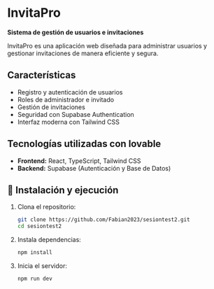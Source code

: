 # InvitaPro  

**Sistema de gestión de usuarios e invitaciones**  

InvitaPro es una aplicación web diseñada para administrar usuarios y gestionar invitaciones de manera eficiente y segura.  

##  Características  
- Registro y autenticación de usuarios  
- Roles de administrador e invitado  
- Gestión de invitaciones  
- Seguridad con Supabase Authentication  
- Interfaz moderna con Tailwind CSS  

##  Tecnologías utilizadas con lovable  
- **Frontend:** React, TypeScript, Tailwind CSS  
- **Backend:** Supabase (Autenticación y Base de Datos)  
  

## 📂 Instalación y ejecución  
1. Clona el repositorio:  
   ```sh
   git clone https://github.com/Fabian2023/sesiontest2.git
   cd sesiontest2

2. Instala dependencias:  
   ```sh
   npm install

3. Inicia el servidor:  
   ```sh
   npm run dev
